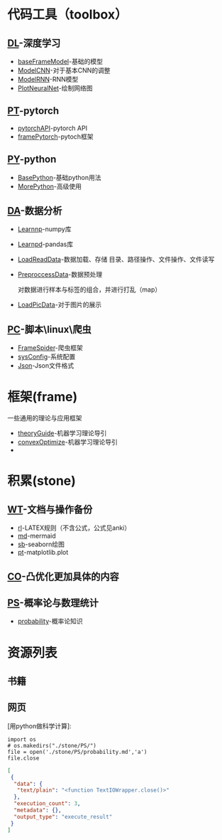 # 代码工具（toolbox）

## [DL](./toolbox/DL)-深度学习

- [baseFrameModel](./toolbox/DL/baseFrameModel.html)-基础的模型
- [ModelCNN](./toolbox/DL/ModelCNN.html)-对于基本CNN的调整
- [ModelRNN](./toolbox/DL/ModelRNN.html)-RNN模型
- [PlotNeuralNet](./toolbox/DL/PlotNeuralNet.html)-绘制网络图

## [PT](./toolbox/PT)-pytorch

- [pytorchAPI](./toolbox/PT/pytorchAPI.html)-pytorch API
- [framePytorch](./toolbox/PT/framePytorch.html)-pytoch框架

## [PY](./toolbox/PY)-python

- [BasePython](./toolbox/PY/BasePython.html)-基础python用法
- [MorePython](./toolbox/PY/MorePython.html)-高级使用

  

## [DA](./toolbox/DA)-数据分析

- [Learnnp](./toolbox/DA/Learnnp.html)-numpy库

- [Learnpd](./toolbox/DA/Learnpd.html)-pandas库

- [LoadReadData](./toolbox/DA/LoadReadData.html)-数据加载、存储
  目录、路径操作、文件操作、文件读写
  
- [PreproccessData](./toolbox/DA/PreproccessData.html)-数据预处理

  对数据进行样本与标签的组合，并进行打乱（map）

- [LoadPicData](./toolbox/DA/LoadPicData.html)-对于图片的展示

## [PC](./toolbox/PC)-脚本\linux\爬虫

- [FrameSpider](./toolbox/PC/FrameSpider.html)-爬虫框架
- [sysConfig](./toolbox/PC/sysConfig.html)-系统配置
- [Json](./toolbox/PC/Json.html)-Json文件格式



# 框架(frame)

一些通用的理论与应用框架

- [theoryGuide](./frame/theoryGuide.html)-机器学习理论导引
- [convexOptimize](./frame/convexOptimize.html)-机器学习理论导引
- 



# 积累(stone)

## [WT](./stone/WT)-文档与操作备份

- [rl](./stone/WT/rl.html)-LATEX规则（不含公式，公式见anki）
- [md](./stone/WT/md.html)-mermaid
- [sb](./stone/WT/sb.html)-seaborn绘图
- [pt](./stone/WT/pt.html)-matplotlib.plot

## [CO](./stone/CO)-凸优化更加具体的内容

## [PS](./stone/PS)-概率论与数理统计 
- [probability](./stone/PS/probability.html)-概率论知识

# 资源列表

## 书籍

[1]:../../../Document/Coding/python&数据分析/用Python做科学计算-中文版.pdf

## 网页

[2]: https://zh.wikipedia.org/wiki/Help:%E6%95%B0%E5%AD%A6%E5%85%AC%E5%BC%8
[用python做科学计算]:

```{.python .input  n=3}
import os
# os.makedirs("./stone/PS/")
file = open('./stone/PS/probability.md','a')
file.close

```

```{.json .output n=3}
[
 {
  "data": {
   "text/plain": "<function TextIOWrapper.close()>"
  },
  "execution_count": 3,
  "metadata": {},
  "output_type": "execute_result"
 }
]
```
